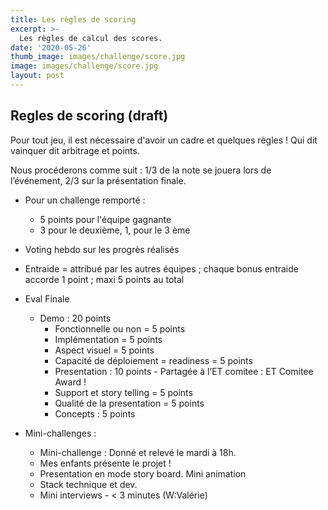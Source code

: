 ```yaml
---
title: Les règles de scoring
excerpt: >-
  Les règles de calcul des scores.
date: '2020-05-26'
thumb_image: images/challenge/score.jpg
image: images/challenge/score.jpg
layout: post
---
```



## Regles de scoring (draft)

Pour tout jeu, il est nécessaire d'avoir un cadre et quelques règles ! Qui dit vainquer dit arbitrage et points.

Nous procéderons comme suit :  1/3 de la note se jouera lors de l’événement, 2/3 sur la présentation finale.

+ Pour un challenge remporté : 
  + 5 points pour l'équipe gagnante
  + 3 pour le deuxième, 1, pour le 3 ème
+ Voting hebdo sur les progrès réalisés
+ Entraide = attribué par les autres équipes ; chaque bonus entraide accorde 1 point ; maxi 5 points au total
+ Eval Finale
	+ Demo : 20 points
		+ Fonctionnelle ou non = 5 points
		+ Implémentation = 5 points
		+ Aspect visuel = 5 points
		+ Capacité de déploiement = readiness = 5 points
		+ Presentation : 10 points - Partagée à l’ET comitee : ET Comitee Award !
		+	Support et story telling = 5 points
		+	Qualité de la presentation = 5 points
		+	Concepts : 5 points

+ Mini-challenges :
	+ Mini-challenge : Donné et relevé le mardi à 18h.
	+ Mes enfants présente le projet !
	+ Presentation en mode story board. Mini animation
	+ Stack technique et dev.
	+ Mini interviews - < 3 minutes (W:Valérie)
